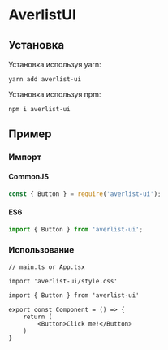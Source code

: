 # AverlistUI

## Установка

Установка используя yarn:

```
yarn add averlist-ui
```

Установка используя npm:

```
npm i averlist-ui
```

## Пример

### Импорт

#### CommonJS

```ts
const { Button } = require('averlist-ui');
```

#### ES6

```ts
import { Button } from 'averlist-ui';
```

### Использование

```tsx
// main.ts or App.tsx

import 'averlist-ui/style.css'
```

```tsx
import { Button } from 'averlist-ui'

export const Component = () => {
	return (
		<Button>Click me!</Button>
    )
}
```
